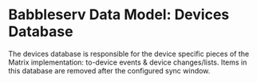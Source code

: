 # Babbleserv Data Model: Devices Database

The devices database is responsible for the device specific pieces of the Matrix implementation: to-device events & device changes/lists. Items in this database are removed after the configured sync window.
